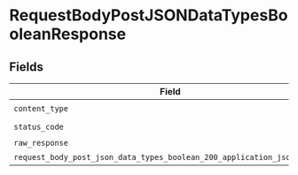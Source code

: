 # RequestBodyPostJSONDataTypesBooleanResponse


## Fields

| Field                                                                                                                                               | Type                                                                                                                                                | Required                                                                                                                                            | Description                                                                                                                                         |
| --------------------------------------------------------------------------------------------------------------------------------------------------- | --------------------------------------------------------------------------------------------------------------------------------------------------- | --------------------------------------------------------------------------------------------------------------------------------------------------- | --------------------------------------------------------------------------------------------------------------------------------------------------- |
| `content_type`                                                                                                                                      | *str*                                                                                                                                               | :heavy_check_mark:                                                                                                                                  | N/A                                                                                                                                                 |
| `status_code`                                                                                                                                       | *int*                                                                                                                                               | :heavy_check_mark:                                                                                                                                  | N/A                                                                                                                                                 |
| `raw_response`                                                                                                                                      | [requests.Response](https://requests.readthedocs.io/en/latest/api/#requests.Response)                                                               | :heavy_minus_sign:                                                                                                                                  | N/A                                                                                                                                                 |
| `request_body_post_json_data_types_boolean_200_application_json_object`                                                                             | [Optional[RequestBodyPostJSONDataTypesBoolean200ApplicationJSON]](../../models/operations/requestbodypostjsondatatypesboolean200applicationjson.md) | :heavy_minus_sign:                                                                                                                                  | OK                                                                                                                                                  |